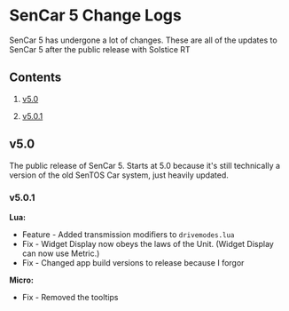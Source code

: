 # SenCar 5 Change Logs

  

SenCar 5 has undergone a lot of changes. These are all of the updates to SenCar 5 after the public release with Solstice RT

  

## Contents

1. [v5.0](#v5.0)

1. [v5.0.1](#v5.0.1)

  

## v5.0

The public release of SenCar 5. Starts at 5.0 because it's still technically a version of the old SenTOS Car system, just heavily updated.

  

### v5.0.1
**Lua:**
- Feature - Added transmission modifiers to `drivemodes.lua`
- Fix - Widget Display now obeys the laws of the Unit. (Widget Display can now use Metric.)
- Fix - Changed app build versions to release because I forgor

**Micro:**
- Fix - Removed the tooltips